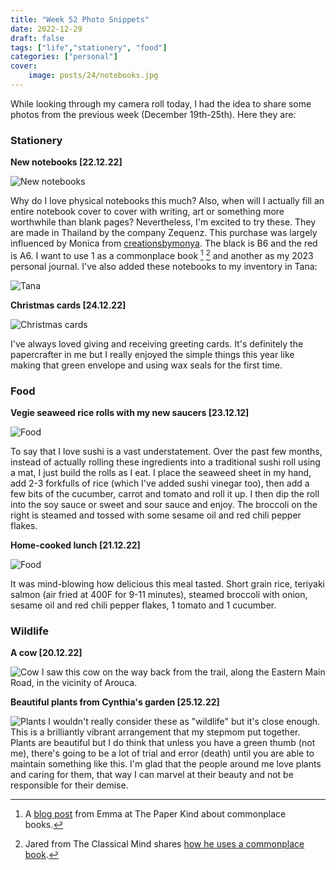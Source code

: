 ```yaml
---
title: "Week 52 Photo Snippets"
date: 2022-12-29
draft: false
tags: ["life","stationery", "food"]
categories: ["personal"]
cover:
    image: posts/24/notebooks.jpg
---
```


While looking through my camera roll today, I had the idea to share some photos from the previous week (December 19th-25th). Here they are:

### Stationery

**New notebooks [22.12.22]**

![New notebooks](/posts/24/notebooks.jpg)

Why do I love physical notebooks this much? Also, when will I actually fill an entire notebook cover to cover with writing, art or something more worthwhile than blank pages? Nevertheless, I'm excited to try these. They are made in Thailand by the company Zequenz. This purchase was largely influenced by Monica from [creationsbymonya](https://www.instagram.com/creationsbymonya/). The black is B6 and the red is A6. I want to use 1 as a commonplace book [^1] [^2] and another as my 2023 personal journal. I've also added these notebooks to my inventory in Tana: 

![Tana](/posts/24/tana-inventory.png)

**Christmas cards [24.12.22]**

![Christmas cards](/posts/24/christmas-cards.jpg)

I've always loved giving and receiving greeting cards. It's definitely the papercrafter in me but I really enjoyed the simple things this year like making that green envelope and using wax seals for the first time.

### Food
**Vegie seaweed rice rolls with my new saucers [23.12.12]**

![Food](/posts/24/sushi.jpg)

To say that I love sushi is a vast understatement. Over the past few months, instead of actually rolling these ingredients into a traditional sushi roll using a mat, I just build the rolls as I eat. I place the seaweed sheet in my hand, add 2-3 forkfulls of rice (which I've added sushi vinegar too), then add a few bits of the cucumber, carrot and tomato and roll it up. I then dip the roll into the soy sauce or sweet and sour sauce and enjoy. The broccoli on the right is steamed and tossed with some sesame oil and red chili pepper flakes.

**Home-cooked lunch [21.12.22]**

![Food](/posts/24/food.jpg)

It was mind-blowing how delicious this meal tasted. Short grain rice, teriyaki salmon (air fried at 400F for 9-11 minutes), steamed broccoli with onion, sesame oil and red chili pepper flakes, 1 tomato and 1 cucumber.

### Wildlife

**A cow [20.12.22]**

![Cow](/posts/24/cow.jpg)
I saw this cow on the way back from the trail, along the Eastern Main Road, in the vicinity of Arouca. 

**Beautiful plants from Cynthia's garden [25.12.22]**

![Plants](/posts/24/plants.jpeg)
I wouldn't really consider these as "wildlife" but it's close enough. This is a brilliantly vibrant arrangement that my stepmom put together. Plants are beautiful but I do think that unless you have a green thumb (not me), there's going to be a lot of trial and error (death) until you are able to maintain something like this. I'm glad that the people around me love plants and caring for them, that way I can marvel at their beauty and not be responsible for their demise.

[^1]: A [blog post](https://thepaperkind.com/2020/08/15/commonplace-book/) from Emma at The Paper Kind about commonplace books.

[^2]: Jared from The Classical Mind shares [how he uses a commonplace book](https://www.youtube.com/watch?v=CcBy_b_43c0&t=664s).